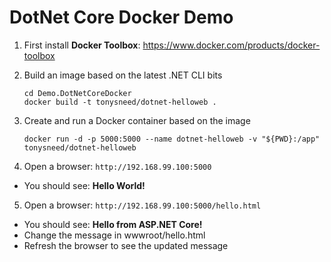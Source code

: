 # DotNet Core Docker Demo

1. First install **Docker Toolbox**: https://www.docker.com/products/docker-toolbox

2. Build an image based on the latest .NET CLI bits

    ```
    cd Demo.DotNetCoreDocker
    docker build -t tonysneed/dotnet-helloweb .
    ```

3. Create and run a Docker container based on the image

    ```
    docker run -d -p 5000:5000 --name dotnet-helloweb -v "${PWD}:/app" tonysneed/dotnet-helloweb
    ```

4. Open a browser: `http://192.168.99.100:5000`
  - You should see: **Hello World!**
  
5. Open a browser: `http://192.168.99.100:5000/hello.html`
  - You should see: **Hello from ASP.NET Core!**
  - Change the message in wwwroot/hello.html
  - Refresh the browser to see the updated message
  
  
